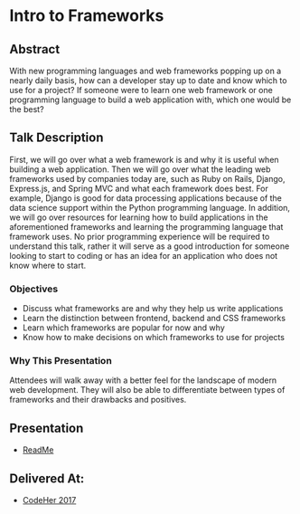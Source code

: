 # Intro to Frameworks

## Abstract

With new programming languages and web frameworks popping up on a nearly daily basis, how can a developer stay up to date and know which to use for a project? If someone were to learn one web framework or one programming language to build a web application with, which one would be the best?


## Talk Description

First, we will go over what a web framework is and why it is useful when building a web application. Then we will go over what the leading web frameworks used by companies today are, such as Ruby on Rails, Django, Express.js, and Spring MVC and what each framework does best. For example, Django is good for data processing applications because of the data science support within the Python programming language. In addition, we will go over resources for learning how to build applications in the aforementioned frameworks and learning the programming language that framework uses. No prior programming experience will be required to understand this talk, rather it will serve as a good introduction for someone looking to start to coding or has an idea for an application who does not know where to start.

### Objectives

* Discuss what frameworks are and why they help us write applications
* Learn the distinction between frontend, backend and CSS frameworks
* Learn which frameworks are popular for now and why
* Know how to make decisions on which frameworks to use for projects

### Why This Presentation

Attendees will walk away with a better feel for the landscape of modern web development. They will also be able to differentiate between types of frameworks and their drawbacks and positives.

## Presentation
* [ReadMe](https://github.com/aspittel/intro-to-frameworks)

## Delivered At:
* [CodeHer 2017](http://codeherconference.com/alison-spittel-2/)

